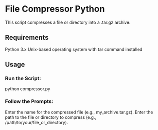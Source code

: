 # File Compressor Python 

This script compresses a file or directory into a .tar.gz archive.

## Requirements

Python 3.x
Unix-based operating system with tar command installed

## Usage

### Run the Script:

python compressor.py

### Follow the Prompts:

Enter the name for the compressed file (e.g., my_archive.tar.gz).
Enter the path to the file or directory to compress (e.g., /path/to/your/file_or_directory).
